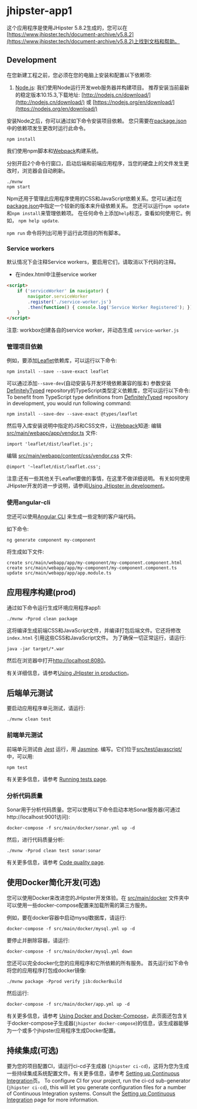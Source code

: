 # jhipster-app1

这个应用程序是使用JHipster 5.8.2生成的，您可以在[https://www.jhipster.tech/document-archive/v5.8.2](https://www.jhipster.tech/document-archive/v5.8.2)上找到文档和帮助。

## Development

在您新建工程之前，您必须在您的电脑上安装和配置以下依赖项:

1.  [Node.js][]: 我们使用Node运行开发web服务器并构建项目。
     推荐安装当前最新的稳定版本10.15.3,下载地址: [http://nodejs.cn/download/](http://nodejs.cn/download/) 或 [https://nodejs.org/en/download/](https://nodejs.org/en/download/)

安装Node之后，你可以通过如下命令安装项目依赖。
您只需要在[package.json](package.json)中的依赖项发生更改时运行此命令。

    npm install

我们使用npm脚本和[Webpack][]构建系统。

分别开启2个命令行窗口，启动后端和前端应用程序，当您的硬盘上的文件发生更改时，浏览器会自动刷新。

    ./mvnw
    npm start

Npm还用于管理此应用程序使用的CSS和JavaScript依赖关系。您可以通过在[package.json](package.json)中指定一个较新的版本来升级依赖关系。
您还可以运行`npm update`和`npm install`来管理依赖项。
在任何命令上添加`help`标志，查看如何使用它。例如， `npm help update`.

`npm run` 命令将列出可用于运行此项目的所有脚本。

### Service workers

默认情况下会注释Service workers，要启用它们，请取消以下代码的注释。

-   在index.html中注册service worker

```html
<script>
    if ('serviceWorker' in navigator) {
        navigator.serviceWorker
        .register('./service-worker.js')
        .then(function() { console.log('Service Worker Registered'); });
    }
</script>
```

注意: workbox创建各自的service worker，并动态生成 `service-worker.js`

### 管理项目依赖

例如，要添加[Leaflet][]依赖库，可以运行以下命令:

    npm install --save --save-exact leaflet

可以通过添加`--save-dev`(自动安装与开发环境依赖兼容的版本) 参数安装[DefinitelyTyped][] repository的TypeScript类型定义依赖库，您可以运行以下命令:
To benefit from TypeScript type definitions from [DefinitelyTyped][] repository in development, you would run following command:

    npm install --save-dev --save-exact @types/leaflet

然后导入库安装说明中指定的JS和CSS文件，让[Webpack][]知道:
编辑 [src/main/webapp/app/vendor.ts](src/main/webapp/app/vendor.ts) 文件:

```
import 'leaflet/dist/leaflet.js';
```

编辑 [src/main/webapp/content/css/vendor.css](src/main/webapp/content/css/vendor.css) 文件:

```
@import '~leaflet/dist/leaflet.css';
```

注意:还有一些其他关于Leaflet要做的事情，在这里不做详细说明。
有关如何使用JHipster开发的进一步说明，请参阅[Using JHipster in development][]。

### 使用angular-cli

您还可以使用[Angular CLI][] 来生成一些定制的客户端代码。

如下命令:

    ng generate component my-component

将生成如下文件:

    create src/main/webapp/app/my-component/my-component.component.html
    create src/main/webapp/app/my-component/my-component.component.ts
    update src/main/webapp/app/app.module.ts

## 应用程序构建(prod)

通过如下命令运行生成环境应用程序app1:

    ./mvnw -Pprod clean package

这将编译生成前端CSS和JavaScript文件，并编译打包后端文件。它还将修改`index.html` 引用这些CSS和JavaScript文件。
为了确保一切正常运行，请运行:

    java -jar target/*.war

然后在浏览器中打开[http://localhost:8080](http://localhost:8080)。

有关详细信息，请参考[Using JHipster in production][]。

## 后端单元测试

要启动应用程序单元测试，请运行:

    ./mvnw clean test

### 前端单元测试

前端单元测试由 [Jest][] 运行，用 [Jasmine][]. 编写。它们位于[src/test/javascript/](src/test/javascript/)中，可以用:

    npm test

有关更多信息，请参考 [Running tests page][].

### 分析代码质量

Sonar用于分析代码质量。您可以使用以下命令启动本地Sonar服务器(可通过http://localhost:9001访问):

```
docker-compose -f src/main/docker/sonar.yml up -d
```

然后，进行代码质量分析:

```
./mvnw -Pprod clean test sonar:sonar
```

有关更多信息，请参考  [Code quality page][].

## 使用Docker简化开发(可选)

您可以使用Docker来改进您的JHipster开发体验。在 [src/main/docker](src/main/docker) 文件夹中可以使用一些docker-compose配置来加载所需的第三方服务。

例如，要在docker容器中启动mysql数据库，请运行:

    docker-compose -f src/main/docker/mysql.yml up -d

要停止并删除容器，请运行:

    docker-compose -f src/main/docker/mysql.yml down

您还可以完全docker化您的应用程序和它所依赖的所有服务。
首先运行如下命令将您的应用程序打包成docker镜像:

    ./mvnw package -Pprod verify jib:dockerBuild

然后运行:

    docker-compose -f src/main/docker/app.yml up -d

有关更多信息，请参考 [Using Docker and Docker-Compose][]，此页面还包含关于docker-compose子生成器(`jhipster docker-compose`)的信息，该生成器能够为一个或多个jhipster应用程序生成Docker配置。

## 持续集成(可选)

要为您的项目配置CI，请运行ci-cd子生成器 (`jhipster ci-cd`)，这将为您为生成一些持续集成系统配置文件。有关更多信息，请参考 [Setting up Continuous Integration][]页。
To configure CI for your project, run the ci-cd sub-generator (`jhipster ci-cd`), this will let you generate configuration files for a number of Continuous Integration systems. Consult the [Setting up Continuous Integration][] page for more information.

[jhipster homepage and latest documentation]: https://www.jhipster.tech
[jhipster 5.8.2 archive]: https://www.jhipster.tech/documentation-archive/v5.8.2
[using jhipster in development]: https://www.jhipster.tech/documentation-archive/v5.8.2/development/
[using docker and docker-compose]: https://www.jhipster.tech/documentation-archive/v5.8.2/docker-compose
[using jhipster in production]: https://www.jhipster.tech/documentation-archive/v5.8.2/production/
[running tests page]: https://www.jhipster.tech/documentation-archive/v5.8.2/running-tests/
[code quality page]: https://www.jhipster.tech/documentation-archive/v5.8.2/code-quality/
[setting up continuous integration]: https://www.jhipster.tech/documentation-archive/v5.8.2/setting-up-ci/
[node.js]: https://nodejs.org/
[yarn]: https://yarnpkg.org/
[webpack]: https://webpack.github.io/
[angular cli]: https://cli.angular.io/
[browsersync]: http://www.browsersync.io/
[jest]: https://facebook.github.io/jest/
[jasmine]: http://jasmine.github.io/2.0/introduction.html
[protractor]: https://angular.github.io/protractor/
[leaflet]: http://leafletjs.com/
[definitelytyped]: http://definitelytyped.org/
